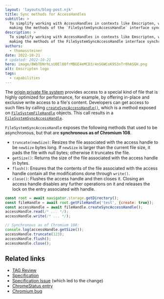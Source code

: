 ```yaml
---
layout: 'layouts/blog-post.njk'
title: Sync methods for AccessHandles
subtitle: >
  To simplify working with AccessHandles in contexts like Emscripten, we're
  making the methods of the `FileSystemSyncAccessHandle` interface synchronous.
description: >
  To simplify working with AccessHandles in contexts like Emscripten, we're
  making the methods of the FileSystemSyncAccessHandle interface synchronous.
authors:
  - thomassteiner
date: 2022-10-21
# updated: 2022-10-21
hero: image/8WbTDNrhLsU0El80frMBGE4eMCD3/4nSGWCoK9S3nTr0hASGH.png
alt: Emscripten logo
tags:
  - capabilities
---
```


The [origin private file system](https://web.dev/file-system-access/#accessing-files-optimized-for-performance-from-the-origin-private-file-system) provides access to a special kind of file that is highly optimized for performance, for example, by offering in-place and exclusive write access to a file's content. Developers can get access to such files by calling [`createSyncAccessHandle()`](https://fs.spec.whatwg.org/#dom-filesystemfilehandle-createsyncaccesshandle), which is a method exposed on [`FileSystemFileHandle`](https://fs.spec.whatwg.org/#api-filesystemfilehandle) objects. This call results in a [`FileSystemSyncAccessHandle`](https://fs.spec.whatwg.org/#filesystemsyncaccesshandle).

`FileSystemSyncAccessHandle` exposes the following methods that used to be asynchronous, but that are **synchronous as of Chromium&nbsp;108**.

- `truncate(newSize)`: Resizes the file associated with the access handle to be `newSize` bytes long. If `newSize` is larger than the current file size, it pads the file with null bytes; otherwise it truncates the file.
- `getSize()`: Returns the size of the file associated with the access handle in bytes.
- `flush()`: Ensures that the contents of the file associated with the access handle contain all the modifications done through `write()`.
- `close()`: Flushes the access handle and then closes it. Closing an access handle disables any further operations on it and releases the lock on the entry associated with handle.

```js
const root = await navigator.storage.getDirectory();
const fileHandle = await root.getFileHandle('test', {create: true});
const accessHandle = await fileHandle.createSyncAccessHandle();
accessHandle.read(/* ... */);
accessHandle.write(/* ... */);

// Synchronous as of Chromium 108:
console.log(accessHandle.getSize());
accessHandle.truncate(123);
accessHandle.flush();
accessHandle.close();
```

## Related links

- [TAG Review](https://github.com/w3ctag/design-reviews/issues/772)
- [Specification](https://fs.spec.whatwg.org/#api-filesystemsyncaccesshandle)
- [Specification Issue](https://github.com/whatwg/fs/issues/7) (which led to the change)
- [ChromeStatus entry](https://chromestatus.com/feature/5149644305203200)
- [Chromium bug](https://bugs.chromium.org/p/chromium/issues/detail?id=1338340)
